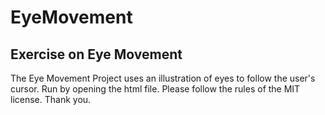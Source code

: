 # EyeMovement
<h2> Exercise on Eye Movement </h2>
The Eye Movement Project uses an illustration of eyes to follow the user's cursor. Run by opening the html file.
Please follow the rules of the MIT license.
Thank you.
